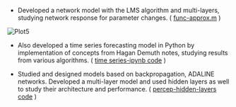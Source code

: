   * Developed a network model with the LMS algorithm and multi-layers, studying network response for parameter changes. ( [func-approx.m](func_approx/func_approx_trail.m) )
  
  
  ![Plot5](https://github.com/gvsakash/ann-design/blob/master/func_approx/img/model_illust.jpg)  
  
  
  * Also developed a time series forecasting model in Python by implementation of concepts from Hagan Demuth notes, studying results from various algorithms. ( [time series-ipynb code](time-series-practice-model.ipynb) )
  
  
  * Studied and designed models based on backpropagation, ADALINE networks. Developed a multi-layer model and used hidden layers as well to study their architecture and performance. ( [percep-hidden-layers code](multi_lay_percep_two_hidd_layers.ipynb) )
